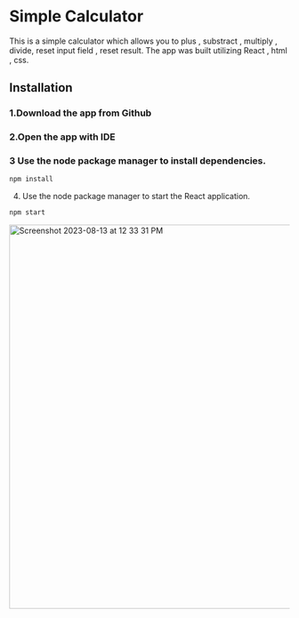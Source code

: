 # Simple Calculator

This is a simple calculator which allows you to plus , substract , multiply , divide, reset input field , reset result. 
The app was built utilizing React , html , css.

## Installation

### 1.Download the app from Github 
### 2.Open the app with IDE
### 3 Use the node package manager to install dependencies.
```bash
npm install
```
4. Use the node package manager to start the React application.
```bash
npm start
```

<img width="691" alt="Screenshot 2023-08-13 at 12 33 31 PM" src="https://github.com/RustemCoder/simple-calculator/assets/48765033/ec8ca114-5226-4a8f-9004-22325c73ec57">


